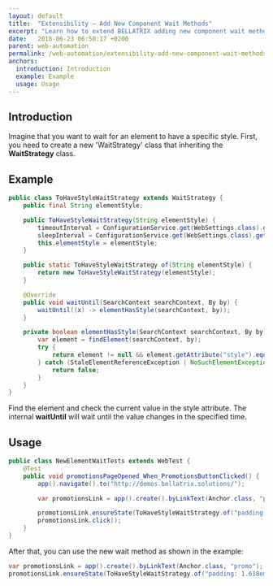 ```yaml
---
layout: default
title:  "Extensibility – Add New Component Wait Methods"
excerpt: "Learn how to extend BELLATRIX adding new component wait methods."
date:   2018-06-23 06:50:17 +0200
parent: web-automation
permalink: /web-automation/extensibility-add-new-component-wait-methods/
anchors:
  introduction: Introduction
  example: Example
  usage: Usage
---
```

Introduction
------------
Imagine that you want to wait for an element to have a specific style. First, you need to create a new 'WaitStrategy' class that inheriting the **WaitStrategy** class.

Example
-------
```java
public class ToHaveStyleWaitStrategy extends WaitStrategy {
    public final String elementStyle;

    public ToHaveStyleWaitStrategy(String elementStyle) {
        timeoutInterval = ConfigurationService.get(WebSettings.class).getTimeoutSettings().getElementToBeClickableTimeout();
        sleepInterval = ConfigurationService.get(WebSettings.class).getTimeoutSettings().getSleepInterval();
        this.elementStyle = elementStyle;
    }

    public static ToHaveStyleWaitStrategy of(String elementStyle) {
        return new ToHaveStyleWaitStrategy(elementStyle);
    }

    @Override
    public void waitUntil(SearchContext searchContext, By by) {
        waitUntil((x) -> elementHasStyle(searchContext, by));
    }

    private boolean elementHasStyle(SearchContext searchContext, By by) {
        var element = findElement(searchContext, by);
        try {
            return element != null && element.getAttribute("style").equals(elementStyle);
        } catch (StaleElementReferenceException | NoSuchElementException e) {
            return false;
        }
    }
}
```
Find the element and check the current value in the style attribute. The internal **waitUntil** will wait until the value changes in the specified time.

<!-- The next and final step is to create an extension method for all UI elements.

```csharp
public static class UntilElementsExtensions
{
    public static TElementType ToHasSpecificStyle<TElementType>(this TElementType element, string style, int? timeoutInterval = null, int? sleepInterval = null)
        where TElementType : Element
    {
        var until = new WaitToHasStyleStrategy(style, timeoutInterval, sleepInterval);
        element.ValidateState(until);
        return element;
    }
}
```
After UntilHasStyle is created, it is important to be passed on to the element’s EnsureState method. -->

Usage
------------
```java
public class NewElementWaitTests extends WebTest {
    @Test
    public void promotionsPageOpened_When_PromotionsButtonClicked() {
        app().navigate().to("http://demos.bellatrix.solutions/");

        var promotionsLink = app().create().byLinkText(Anchor.class, "promo");

        promotionsLink.ensureState(ToHaveStyleWaitStrategy.of("padding: 1.618em 1em"));
        promotionsLink.click();
    }
}
```
After that, you can use the new wait method as shown in the example:
```java
var promotionsLink = app().create().byLinkText(Anchor.class, "promo");
promotionsLink.ensureState(ToHaveStyleWaitStrategy.of("padding: 1.618em 1em"));
```